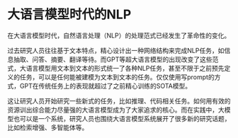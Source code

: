 # 大语言模型时代的NLP

在大语言模型时代，自然语言处理（NLP）的处理范式已经发生了革命性的变化。

过去研究人员往往基于文本特点，精心设计出一种网络结构来完成NLP任务，如信息抽取、问答、摘要、翻译等待。而GPT等超大语言模型的出现改变了这些范式，大语言模型用文本到文本的形式统一了各种NLP任务，甚至不限于之前预先定义的任务，可以是任何能被建模为文本到文本的任务。仅仅使用写prompt的方式，GPT在传统任务上的表现就超过了之前精心训练的SOTA模型。

这让研究人员开始研究一些新式的任务，比如推理、代码相关任务。如何用有效的资源训出综合能力尽量强的大语言模型成为了大家追求的核心。而在实践中，大模型也可以是一个系统，研究人员也围绕大语言模型系统展开了很多新的研究话题，比如检索增强、多智能体等。

